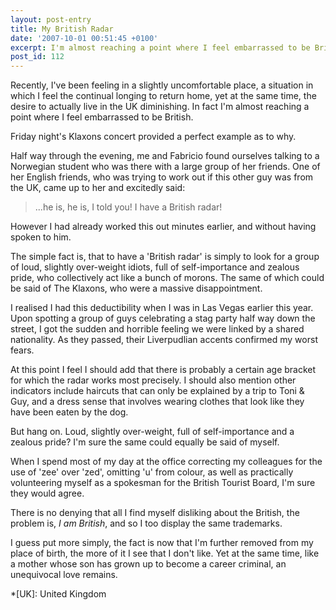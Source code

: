 ```yaml
---
layout: post-entry
title: My British Radar
date: '2007-10-01 00:51:45 +0100'
excerpt: I'm almost reaching a point where I feel embarrassed to be British.
post_id: 112
---
```

Recently, I've been feeling in a slightly uncomfortable place, a situation in which I feel the continual longing to return home, yet at the same time, the desire to actually live in the UK diminishing. In fact I'm almost reaching a point where I feel embarrassed to be British.

Friday night's Klaxons concert provided a perfect example as to why.

Half way through the evening, me and Fabricio found ourselves talking to a Norwegian student who was there with a large group of her friends. One of her English friends, who was trying to work out if this other guy was from the UK, came up to her and excitedly said:

> ...he is, he is, I told you! I have a British radar!

However I had already worked this out minutes earlier, and without having spoken to him.

The simple fact is, that to have a 'British radar' is simply to look for a group of loud, slightly over-weight idiots, full of self-importance and zealous pride, who collectively act like a bunch of morons. The same of which could be said of The Klaxons, who were a massive disappointment.

I realised I had this deductibility when I was in Las Vegas earlier this year. Upon spotting a group of guys celebrating a stag party half way down the street, I got the sudden and horrible feeling we were linked by a shared nationality. As they passed, their Liverpudlian accents confirmed my worst fears.

At this point I feel I should add that there is probably a certain age bracket for which the radar works most precisely. I should also mention other indicators include haircuts that can only be explained by a trip to Toni & Guy, and a dress sense that involves wearing clothes that look like they have been eaten by the dog.

But hang on. Loud, slightly over-weight, full of self-importance and a zealous pride? I'm sure the same could equally be said of myself.

When I spend most of my day at the office correcting my colleagues for the use of 'zee' over 'zed', omitting 'u' from colour, as well as practically volunteering myself as a spokesman for the British Tourist Board, I'm sure they would agree.

There is no denying that all I find myself disliking about the British, the problem is, *I am British*, and so I too display the same trademarks.

I guess put more simply, the fact is now that I'm further removed from my place of birth, the more of it I see that I don't like. Yet at the same time, like a mother whose son has grown up to become a career criminal, an unequivocal love remains.

*[UK]: United Kingdom